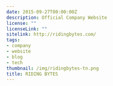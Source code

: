 ```yaml
---
date: 2015-09-27T00:00:00Z
description: Official Company Website
license: ""
licenseLink: ""
sitelink: http://ridingbytes.com/
tags:
- company
- website
- blog
- tech
thumbnail: /img/ridingbytes-tn.png
title: RIDING BYTES
---
```


